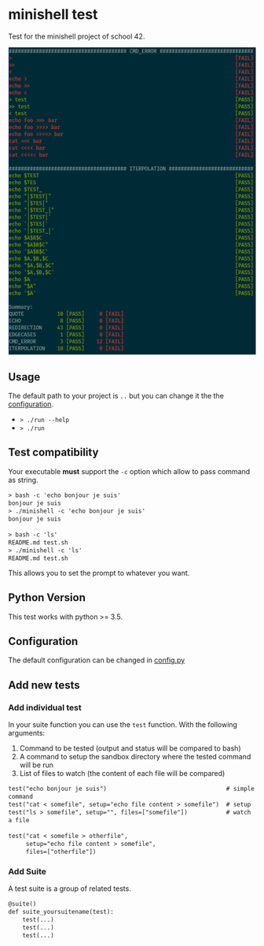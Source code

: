 # minishell test

Test for the minishell project of school 42.

![screenshot](./screenshot.png)

## Usage

The default path to your project is `..` but you can change it the the [configuration](src/config.py).

* `> ./run --help`
* `> ./run`

## Test compatibility

Your executable **must** support the `-c` option which allow to pass command as string.

```
> bash -c 'echo bonjour je suis'
bonjour je suis
> ./minishell -c 'echo bonjour je suis'
bonjour je suis

> bash -c 'ls'
README.md test.sh
> ./minishell -c 'ls'
README.md test.sh
```

This allows you to set the prompt to whatever you want.

## Python Version

This test works with python >= 3.5.

## Configuration

The default configuration can be changed in [config.py](src/config.py)

## Add new tests

### Add individual test

In your suite function you can use the `test` function. With the following arguments:

1. Command to be tested (output and status will be compared to bash)
2. A command to setup the sandbox directory where the tested command will be run
3. List of files to watch (the content of each file will be compared)

```
test("echo bonjour je suis")                                  # simple command
test("cat < somefile", setup="echo file content > somefile")  # setup
test("ls > somefile", setup="", files=["somefile"])           # watch a file

test("cat < somefile > otherfile",
     setup="echo file content > somefile",
     files=["otherfile"])
```

### Add Suite

A test suite is a group of related tests.

```
@suite()
def suite_yoursuitename(test):
    test(...)
    test(...)
    test(...)
```
